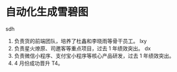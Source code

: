 # 自动化生成雪碧图

sdh

1. 负责货的前端团队，培养了杜鑫和李晓雨等骨干员工。
   lxy
1. 负责星火燎原、司邀客等重点项目，过去 1 年绩效突出。
   dx
1. 负责微信小程序、支付宝小程序等核心产品研发，过去 1 年绩效突出。
1. 4 月份成功晋升 T4。
